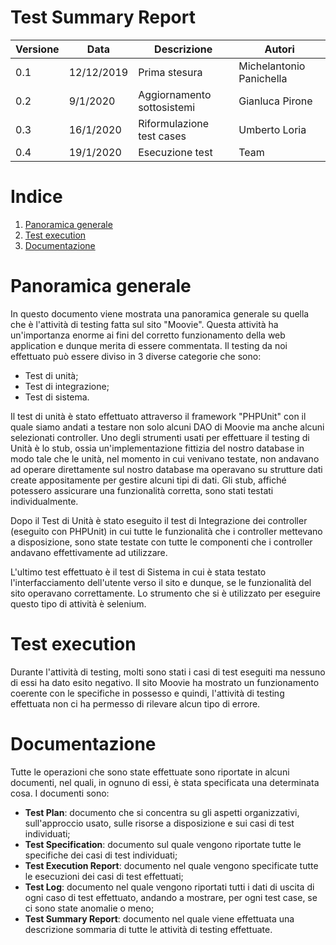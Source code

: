 # Test Summary Report
| Versione |    Data    | Descrizione                    | Autori                   |
|----------|------------|--------------------------------|--------------------------|
| 0.1      | 12/12/2019 | Prima stesura                  | Michelantonio Panichella |
| 0.2      | 9/1/2020   | Aggiornamento sottosistemi     | Gianluca Pirone          |
| 0.3      | 16/1/2020  | Riformulazione test cases      | Umberto Loria            |
| 0.4      | 19/1/2020  | Esecuzione test                | Team                     |

# Indice
1. [Panoramica generale](#panoramica-generale)
2. [Test execution](#test-execution)
3. [Documentazione](#documentazione)

# Panoramica generale
In questo documento viene mostrata una panoramica generale su quella che è l'attività di testing fatta sul sito "Moovie".
Questa attività ha un'importanza enorme ai fini del corretto funzionamento della web application e dunque merita di 
essere commentata.
Il testing da noi effettuato può essere diviso in 3 diverse categorie che sono: 
- Test di unità;
- Test di integrazione;
- Test di sistema. 

Il test di unità è stato effettuato attraverso il framework "PHPUnit" con il quale siamo andati a testare non solo alcuni
DAO di Moovie ma anche alcuni selezionati controller. Uno degli strumenti usati per effettuare il testing di Unità è lo 
stub, ossia un'implementazione fittizia del nostro database in modo tale che le unità, nel momento in cui venivano testate, 
non andavano ad operare direttamente sul nostro database ma operavano su strutture dati create appositamente per gestire 
alcuni tipi di dati. Gli stub, affiché potessero assicurare una funzionalità corretta, sono stati testati individualmente. 

Dopo il Test di Unità è stato eseguito il test di Integrazione dei controller (eseguito con PHPUnit) in cui 
tutte le funzionalità che i controller mettevano a disposizione, sono state testate con tutte le componenti che i 
controller andavano effettivamente ad utilizzare.

L'ultimo test effettuato è il test di Sistema in cui è stata testato l'interfacciamento dell'utente verso il sito e 
dunque, se le funzionalità del sito operavano correttamente. Lo strumento che si è utilizzato per eseguire questo tipo 
di attività è selenium. 

# Test execution 
Durante l'attività di testing, molti sono stati i casi di test eseguiti ma nessuno di essi ha dato esito negativo.
Il sito Moovie ha mostrato un funzionamento coerente con le specifiche in possesso e quindi, l'attività di testing 
effettuata non ci ha permesso di rilevare alcun tipo di errore. 

# Documentazione
Tutte le operazioni che sono state effettuate sono riportate in alcuni documenti, nel quali, in ognuno di essi, è stata 
specificata una determinata cosa. I documenti sono: 
- **Test Plan**: documento che si concentra su gli aspetti organizzativi, sull'approccio usato, sulle risorse a disposizione
 e sui casi di test individuati;
- **Test Specification**: documento sul quale vengono riportate tutte le specifiche dei casi di test individuati;
- **Test Execution Report**: documento nel quale vengono specificate tutte le esecuzioni dei casi di test effettuati;
- **Test Log**: documento nel quale vengono riportati tutti i dati di uscita di ogni caso di test effettuato, andando a 
mostrare, per ogni test case, se ci sono state anomalie o meno;
- **Test Summary Report**: documento nel quale viene effettuata una descrizione sommaria di tutte le attività di testing 
effettuate.
